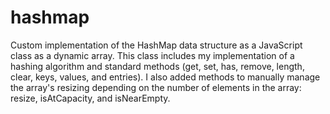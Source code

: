 # hashmap
Custom implementation of the HashMap data structure as a JavaScript class as a dynamic array. This class includes my implementation of a hashing algorithm and standard methods (get, set, has, remove, length, clear, keys, values, and entries). I also added methods to manually manage the array's resizing depending on the number of elements in the array: resize, isAtCapacity, and isNearEmpty. 
